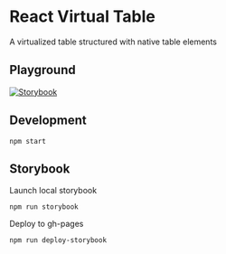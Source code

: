 # React Virtual Table

A virtualized table structured with native table elements

## Playground

[![Storybook](https://cdn.jsdelivr.net/gh/storybooks/brand@master/badge/badge-storybook.svg)](https://gocreating.github.io/react-virtual-table)

## Development

```
npm start
```

## Storybook

Launch local storybook

```
npm run storybook
```

Deploy to gh-pages

```
npm run deploy-storybook
```
